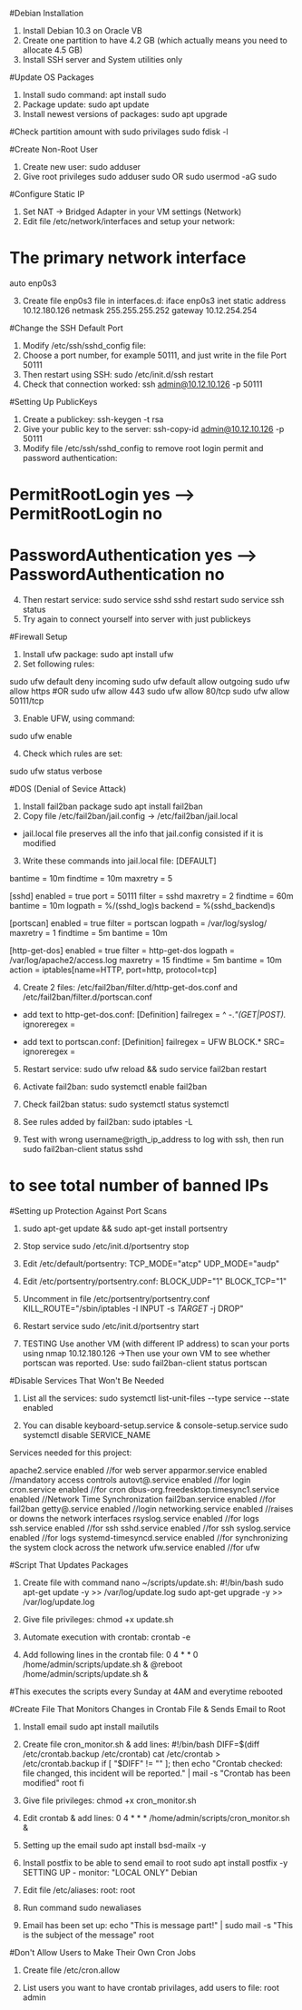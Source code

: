 #Debian Installation
1. Install Debian 10.3 on Oracle VB
2. Create one partition to have 4.2 GB (which actually means you need to allocate 4.5 GB)
3. Install SSH server and System utilities only

#Update OS Packages
1. Install sudo command: apt install sudo
2. Package update: sudo apt update
3. Install newest versions of packages: sudo apt upgrade

#Check partition amount with sudo privilages
sudo fdisk -l

#Create Non-Root User
1. Create new user: sudo adduser <login>
2. Give root privileges sudo adduser <login> sudo OR sudo usermod -aG sudo <login>

#Configure Static IP
1. Set NAT -> Bridged Adapter in your VM settings (Network)
2. Edit file /etc/network/interfaces and setup your network:

# The primary network interface
auto enp0s3

3. Create file enp0s3 file in interfaces.d:
iface enp0s3 inet static
	  address 10.12.180.126
	  netmask 255.255.255.252
	  gateway 10.12.254.254

#Change the SSH Default Port
1. Modify /etc/ssh/sshd_config file:
2. Choose a port number, for example 50111, and just write in the file Port 50111
3. Then restart using SSH: sudo /etc/init.d/ssh restart
4. Check that connection worked: ssh admin@10.12.10.126 -p 50111

#Setting Up PublicKeys
1. Create a publickey: ssh-keygen -t rsa
2. Give your public key to the server: ssh-copy-id admin@10.12.10.126 -p 50111
3. Modify file /etc/ssh/sshd_config to remove root login permit and password authentication:
# PermitRootLogin yes --> PermitRootLogin no
# PasswordAuthentication yes --> PasswordAuthentication no
4. Then restart service:
sudo service sshd sshd restart
sudo service ssh status 
5. Try again to connect yourself into server with just publickeys

#Firewall Setup
1. Install ufw package: sudo apt install ufw
2. Set following rules:

sudo ufw default deny incoming
sudo ufw default allow outgoing
sudo ufw allow https #OR sudo ufw allow 443
sudo ufw allow 80/tcp
sudo ufw allow 50111/tcp

3. Enable UFW, using command:

sudo ufw enable

4. Check which rules are set:

sudo ufw status verbose

#DOS (Denial of Sevice Attack)
1. Install fail2ban package
sudo apt install fail2ban
2. Copy file /etc/fail2ban/jail.config -> /etc/fail2ban/jail.local
- jail.local file preserves all the info that jail.config consisted if it is modified
3. Write these commands into jail.local file:
[DEFAULT]

bantime = 10m
findtime = 10m
maxretry = 5

[sshd]
enabled = true
port = 50111
filter = sshd
maxretry = 2
findtime = 60m
bantime = 10m
logpath = %/(sshd_log)s
backend = %(sshd_backend)s

[portscan]
enabled = true
filter = portscan
logpath = /var/log/syslog/
maxretry = 1
findtime = 5m
bantime = 10m

[http-get-dos]
enabled = true
filter = http-get-dos
logpath = /var/log/apache2/access.log
maxretry = 15
findtime = 5m
bantime = 10m
action = iptables[name=HTTP, port=http, protocol=tcp]

4. Create 2 files: /etc/fail2ban/filter.d/http-get-dos.conf and /etc/fail2ban/filter.d/portscan.conf
- add text to http-get-dos.conf:
[Definition]
failregex = ^<HOST> -.*"(GET|POST).*
ignoreregex =

- add text to portscan.conf:
[Definition]
failregex = UFW BLOCK.* SRC=<HOST>
ignoreregex =

5. Restart service:
sudo ufw reload && sudo service fail2ban restart

6. Activate fail2ban:
sudo systemctl enable fail2ban

7. Check fail2ban status:
sudo systemctl status systemctl

8. See rules added by fail2ban:
sudo iptables -L

9. Test with wrong username@rigth_ip_address to log with ssh, then run
sudo fail2ban-client status sshd
# to see total number of banned IPs

#Setting up Protection Against Port Scans

1. sudo apt-get update && sudo apt-get install portsentry

2. Stop service
sudo /etc/init.d/portsentry stop

3. Edit /etc/default/portsentry:
TCP_MODE="atcp"
UDP_MODE="audp"

4. Edit /etc/portsentry/portsentry.conf:
BLOCK_UDP="1"
BLOCK_TCP="1"

5. Uncomment in file /etc/portsentry/portsentry.conf
KILL_ROUTE="/sbin/iptables -I INPUT -s $TARGET$ -j DROP"

6. Restart service
sudo /etc/init.d/portsentry start

7. TESTING
Use another VM (with different IP address) to scan your ports using
nmap 10.12.180.126
->Then use your own VM to see whether portscan was reported. Use:
sudo fail2ban-client status portscan

#Disable Services That Won't Be Needed

1. List all the services:
sudo systemctl list-unit-files --type service --state enabled

2. You can disable keyboard-setup.service & console-setup.service
sudo systemctl disable SERVICE_NAME

Services needed for this project:

apache2.service                        enabled //for web server
apparmor.service                       enabled //mandatory access controls
autovt@.service                        enabled //for login
cron.service                           enabled //for cron
dbus-org.freedesktop.timesync1.service enabled //Network Time Synchronization
fail2ban.service                       enabled //for fail2ban
getty@.service                         enabled //login
networking.service                     enabled //raises or downs the network interfaces
rsyslog.service                        enabled //for logs
ssh.service                            enabled //for ssh
sshd.service                           enabled //for ssh
syslog.service                         enabled //for logs
systemd-timesyncd.service              enabled //for synchronizing the system clock across the network
ufw.service                            enabled //for ufw

#Script That Updates Packages

1. Create file with command nano ~/scripts/update.sh:
#!/bin/bash
sudo apt-get update -y >> /var/log/update.log
sudo apt-get upgrade -y >> /var/log/update.log

2. Give file privileges:
chmod +x update.sh

3. Automate execution with crontab:
crontab -e

4. Add following lines in the crontab file:
0 4 * * 0 /home/admin/scripts/update.sh &
@reboot /home/admin/scripts/update.sh &

#This executes the scripts every Sunday at 4AM and everytime rebooted

#Create File That Monitors Changes in Crontab File & Sends Email to Root

1. Install email
sudo apt install mailutils

2. Create file cron_monitor.sh & add lines:
#!/bin/bash
DIFF=$(diff /etc/crontab.backup /etc/crontab)
cat /etc/crontab > /etc/crontab.backup
if [ "$DIFF" != "" ]; then
    echo "Crontab checked: file changed, this incident will be reported." | mail -s "Crontab has been modified" root
fi

3. Give file privileges:
chmod +x cron_monitor.sh

4. Edit crontab & add lines:
0 4 * * * /home/admin/scripts/cron_monitor.sh &

5. Setting up the email
sudo apt install bsd-mailx -y

6. Install postfix to be able to send email to root
sudo apt install postfix -y
SETTING UP - monitor:
"LOCAL ONLY"
Debian

7. Edit file /etc/aliases:
root: root

8. Run command
sudo newaliases

9. Email has been set up:
echo "This is message part!" | sudo mail -s "This is the subject of the message" root

#Don't Allow Users to Make Their Own Cron Jobs

1. Create file /etc/cron.allow

2. List users you want to have crontab privilages, add users to file:
root
admin

